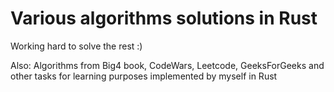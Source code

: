 # Various algorithms solutions in Rust

Working hard to solve the rest :)

Also: Algorithms from Big4 book, CodeWars, Leetcode, GeeksForGeeks and other tasks for learning purposes implemented by myself in Rust
